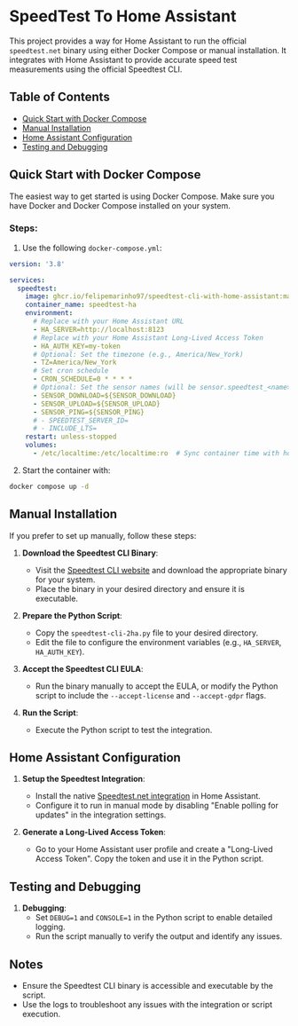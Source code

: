 # SpeedTest To Home Assistant

This project provides a way for Home Assistant to run the official `speedtest.net` binary using either Docker Compose or manual installation. It integrates with Home Assistant to provide accurate speed test measurements using the official Speedtest CLI.

## Table of Contents
- [Quick Start with Docker Compose](#quick-start-with-docker-compose)
- [Manual Installation](#manual-installation)
- [Home Assistant Configuration](#home-assistant-configuration)
- [Testing and Debugging](#testing-and-debugging)

## Quick Start with Docker Compose

The easiest way to get started is using Docker Compose. Make sure you have Docker and Docker Compose installed on your system.

### Steps:
1. Use the following `docker-compose.yml`:

```yaml
version: '3.8'

services:
  speedtest:
    image: ghcr.io/felipemarinho97/speedtest-cli-with-home-assistant:master
    container_name: speedtest-ha
    environment:
      # Replace with your Home Assistant URL
      - HA_SERVER=http://localhost:8123
      # Replace with your Home Assistant Long-Lived Access Token
      - HA_AUTH_KEY=my-token
      # Optional: Set the timezone (e.g., America/New_York)
      - TZ=America/New_York
      # Set cron schedule
      - CRON_SCHEDULE=0 * * * *
      # Optional: Set the sensor names (will be sensor.speedtest_<name>)
      - SENSOR_DOWNLOAD=${SENSOR_DOWNLOAD}
      - SENSOR_UPLOAD=${SENSOR_UPLOAD}
      - SENSOR_PING=${SENSOR_PING}
      # - SPEEDTEST_SERVER_ID=
      # - INCLUDE_LTS=
    restart: unless-stopped
    volumes:
      - /etc/localtime:/etc/localtime:ro  # Sync container time with host
```

2. Start the container with:

```bash
docker compose up -d
```

## Manual Installation

If you prefer to set up manually, follow these steps:

1. **Download the Speedtest CLI Binary**:
   - Visit the [Speedtest CLI website](https://www.speedtest.net/apps/cli) and download the appropriate binary for your system.
   - Place the binary in your desired directory and ensure it is executable.

2. **Prepare the Python Script**:
   - Copy the `speedtest-cli-2ha.py` file to your desired directory.
   - Edit the file to configure the environment variables (e.g., `HA_SERVER`, `HA_AUTH_KEY`).

3. **Accept the Speedtest CLI EULA**:
   - Run the binary manually to accept the EULA, or modify the Python script to include the `--accept-license` and `--accept-gdpr` flags.

4. **Run the Script**:
   - Execute the Python script to test the integration.

## Home Assistant Configuration

1. **Setup the Speedtest Integration**:
   - Install the native [Speedtest.net integration](https://www.home-assistant.io/integrations/speedtestdotnet/) in Home Assistant.
   - Configure it to run in manual mode by disabling "Enable polling for updates" in the integration settings.

2. **Generate a Long-Lived Access Token**:
   - Go to your Home Assistant user profile and create a "Long-Lived Access Token". Copy the token and use it in the Python script.

## Testing and Debugging

1. **Debugging**:
   - Set `DEBUG=1` and `CONSOLE=1` in the Python script to enable detailed logging.
   - Run the script manually to verify the output and identify any issues.

## Notes
- Ensure the Speedtest CLI binary is accessible and executable by the script.
- Use the logs to troubleshoot any issues with the integration or script execution.
